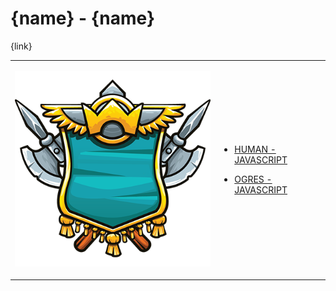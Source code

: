 # {name}  - {name} 

{link}
<table>
<tr>
<td>

![Hero Picture](hero.png?raw=true "Hero Picture")

</td>
<td>
<ul>
<li>

[HUMAN - JAVASCRIPT](GreedHuman.js)

</li>
<li>

[OGRES - JAVASCRIPT](GreedOgres.js)

</li>
</td>
</tr>
<table>